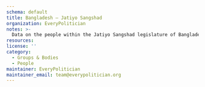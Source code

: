 ```yaml
---
schema: default
title: Bangladesh — Jatiyo Sangshad
organization: EveryPolitician
notes: >-
  Data on the people within the Jatiyo Sangshad legislature of Bangladesh.
resources:
license: ''
category:
  - Groups & Bodies
  - People
maintainer: EveryPolitician
maintainer_email: team@everypolitician.org
---
```

